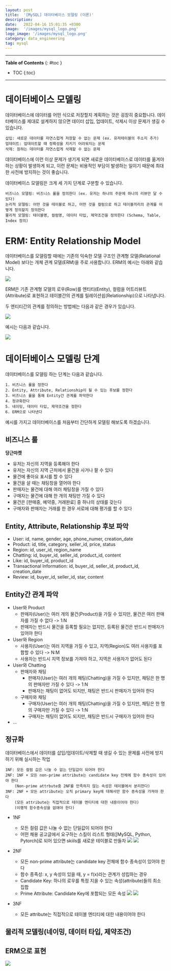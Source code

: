 ```yaml
---
layout: post
title:  '[MySQL] 데이터베이스 모델링 (이론)'
description: 
date:   2022-04-16 15:01:35 +0300
image:  '/images/mysql_logo.png'
logo_image: '/images/mysql_logo.png'
category: data_engineering
tag: mysql
---
```


---
**Table of Contents**
{: #toc }
*  TOC
{:toc}

---

# 데이터베이스 모델링

데이터베이스에 데이터를 어떤 식으로 저장할지 계획하는 것은 굉장히 중요합니다. 데이터베이스를 제대로 설계하지 않으면 데이터 삽입, 업데이트, 삭제시 이상 문제가 생길 수 있습니다.  

```
삽입: 새로운 데이터를 자연스럽게 저장할 수 없는 문제 (ex. 유저테이블의 주소지 추가)
업데이트: 업데이트할 때 정확성을 지키기 어려워지는 문제
삭제: 원하는 데이터를 자연스럽게 삭제할 수 없는 문제
```

데이터베이스에 이런 이상 문제가 생기게 되면 새로운 데이터베이스로 데이터를 옮겨야 하는 상황이 발생하게 되고, 이런 문제는 비용적인 부담이 발생하는 일이기 때문에 최대한 사전에 방지하는 것이 좋습니다.  

데이터베이스 모델링은 크게 세 가지 단계로 구분할 수 있습니다.  

```
비즈니스 모델링: 비즈니스 룰을 정의한다 (ex. 유저는 하나의 주문에 하나의 리뷰만 달 수 있다)
논리적 모델링: 어떤 것을 테이블로 하고, 어떤 것을 컬럼으로 하고 테이블끼리의 관계를 어떻게 정의할지 정의한다
물리적 모델링: 테이블명, 컬럼명, 데이터 타입, 제약조건을 정의한다 (Schema, Table, Index 정의)
```

# ERM: Entity Relationship Model

데이터베이스를 모델링할 때에는 기존의 익숙한 모델 구조인 관계형 모델(Relational Model) 보다는 개체 관계 모델(ERM)을 주로 사용합니다. ERM의 예시는 아래와 같습니다.  

![](/images/sql_13.png)

ERM은 기존 관계형 모델의 로우(Row)를 엔티티(Entity), 컬럼을 어트리뷰트(Attribute)로 표현하고 테이블간의 관계를 릴레이션쉽(Relationship)으로 나타냅니다.  

두 엔티티간의 관계를 정의하는 방법에는 다음과 같은 경우가 있습니다.

![](/images/sql_14.png)

예시는 다음과 같습니다.  

![](/images/sql_16.png)

# 데이터베이스 모델링 단계

데이터베이스를 모델링 하는 단계는 다음과 같습니다.  

```
1. 비즈니스 룰을 정한다
2. Entity, Attribute, Relationship이 될 수 있는 후보를 정한다
3. 비즈니스 룰을 통해 Entity간 관계를 파악한다
4. 정규화한다
5. 네이밍, 데이터 타입, 제약조건을 정한다
6. ERM으로 나타낸다
```

예시를 가지고 데이터베이스를 처음부터 간단하게 모델링 해보도록 하겠습니다.  

## 비즈니스 룰

**당근마켓**  

- 유저는 자신의 지역을 등록해야 한다
- 유저는 자신의 지역 근처에서 물건을 사거나 팔 수 있다
- 물건에 좋아요 표시를 할 수 있다
- 물건을 살 때는 채팅창을 열어야 한다
- 판매자는 물건에 대해 여러 채팅창을 가질 수 있다
- 구매자는 물건에 대해 한 개의 채팅만 가질 수 있다
- 물건은 [판매중, 예약중, 거래완료] 중 하나의 상태를 갖는다
- 구매자와 판매자는 거래를 한 경우 서로에 대해 평가를 할 수 있다

## Entity, Attribute, Relationship 후보 파악

- User: id, name, gender, age, phone_numer, creation_date
- Product: id, title, category, seller_id, price, status
- Region: id, user_id, region_name
- Chatting: id, buyer_id, seller_id, product_id, content
- Like: id, buyer_id, product_id
- Transactional Information: id, buyer_id, seller_id, product_id, creation_date
- Review: id, buyer_id, seller_id, star, content

## Entity간 관계 파악

- User와 Product
  - 판매자(User)는 여러 개의 물건(Product)을 가질 수 있지만, 물건은 여러 판매자를 가질 수 없다 -> 1:N
  - 판매자는 반드시 물건을 등록할 필요는 없지만, 등록된 물건은 반드시 판매자가 있어야 한다
- User와 Region
  - 사용자(User)는 여러 지역을 가질 수 있고, 지역(Region)도 여러 사용자를 포함할 수 있다 -> N:M
  - 사용자는 반드시 지역 정보를 가져야 하고, 지역은 사용자가 없어도 된다
- User와 Chatting
  - 판매자와 채팅
    - 판매자(User)는 여러 개의 채팅(Chatting)을 가질 수 있지만, 채팅은 한 명의 판매자만 가질 수 있다 -> 1:N
    - 판매자는 채팅이 없어도 되지만, 채팅은 반드시 판매자가 있어야 한다
  - 구매자와 채팅
    - 구매자(User)는 여러 개의 채팅(Chatting)을 가질 수 있지만, 채팅은 한 명의 구매자만 가질 수 있다 -> 1:N
    - 구매자는 채팅이 없어도 되지만, 채팅은 반드시 구매자가 있어야 한다
- ...

## 정규화

데이터베이스에서 데이터를 삽입/업데이트/삭제할 때 생길 수 있는 문제를 사전에 방지하기 위해 실시하는 작업  

```
1NF: 모든 컬럼 값은 나눌 수 없는 단일값이 되어야 한다
2NF: 1NF + 모든 non-prime attribute는 candidate key 전체에 함수 종속성이 있어야 한다
    (Non-prime attrbute중 2NF를 만족하지 않는 속성은 테이블에서 분리한다)
3NF: 2NF + 모든 attribute는 오직 primary key에 대해서만 함수 종속성을 가져야 한다
    (모든 attribute는 직접적으로 테이블 엔티티에 대한 내용이어야 한다)
    (이행적 함수종속성을 없애야 한다)
```

- 1NF
  - 모든 컬럼 값은 나눌 수 없는 단일값이 되어야 한다
  - 어떤 채용 공고글에서 요구하는 스킬이 리스트 형태([MySQL, Python, Pytorch]로 되어 있으면 skiils를 새로운 테이블로 만들자
  ![](/images/sql_43.png)
  ![](/images/sql_42.png)
- 2NF
  - 모든 non-prime attribute는 candidate key 전체에 함수 종속성이 있어야 한다
  - 함수 종족성: x, y 속성이 있을 때, y = f(x)라는 관계가 성립하는 경우
  - Candidate Key: 하나의 로우를 특정 지을 수 있는 속성(attribute)들의 최소 집합
  - Prime Attribute: Candidate Key에 포함되는 모든 속성
  ![](/images/sql_44.png)
  ![](/images/sql_45.png)

- 3NF
  - 모든 attribute는 직접적으로 테이블 엔티티에 대한 내용이어야 한다

## 물리적 모델링(네이밍, 데이터 타입, 제약조건)

## ERM으로 표현

![](/images/mysql_erm.png)

